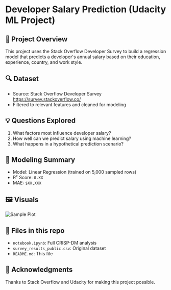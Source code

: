 # Developer Salary Prediction (Udacity ML Project)

## 📌 Project Overview
This project uses the Stack Overflow Developer Survey to build a regression model that predicts a developer's annual salary based on their education, experience, country, and work style.

## 🔍 Dataset
- Source: Stack Overflow Developer Survey https://survey.stackoverflow.co/
- Filtered to relevant features and cleaned for modeling

## 💡 Questions Explored
1. What factors most influence developer salary?
2. How well can we predict salary using machine learning?
3. What happens in a hypothetical prediction scenario?

## 🧪 Modeling Summary
- Model: Linear Regression (trained on 5,000 sampled rows)
- R² Score: `0.XX`
- MAE: `$XX,XXX`

## 🖼️ Visuals
![Sample Plot](images/salary_by_education.png)

## 📁 Files in this repo
- `notebook.ipynb`: Full CRISP-DM analysis
- `survey_results_public.csv`: Original dataset
- `README.md`: This file

## 🙏 Acknowledgments
Thanks to Stack Overflow and Udacity for making this project possible.

